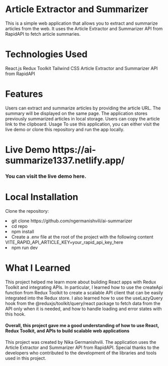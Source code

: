  <h1>Article Extractor and Summarizer</h1

This is a simple web application that allows you to extract and summarize articles from the web. It uses the Article Extractor and Summarizer API from RapidAPI to fetch article summaries.

<h1>Technologies Used </h1>
React.js
Redux Toolkit
Tailwind CSS
Article Extractor and Summarizer API from RapidAPI

<h1>Features</h1>
Users can extract and summarize articles by providing the article URL.
The summary will be displayed on the same page.
The application stores previously summarized articles in local storage.
Users can copy the article link to the clipboard.
Usage
To use this application, you can either visit the live demo or clone this repository and run the app locally.

<h1> Live Demo https://ai-summarize1337.netlify.app/</h1>
 <h3>You can visit the live demo here.</h3>

<h1> Local Installation</h1>

<p>Clone the repository:</p>
<li>git clone https://github.com/ngermanishvili/ai-summarizer</li>
<li>cd repo </li>
<li> npm install</li>
<li>Create a .env file at the root of the project with the following content <br /> VITE_RAPID_API_ARTICLE_KEY=your_rapid_api_key_here</li>
<li>npm run dev </li>

<h1>What I Learned</h1>
This project helped me learn more about building React apps with Redux Toolkit and integrating APIs. In particular, I learned how to use the createApi function from Redux Toolkit to create a scalable API client that can be easily integrated into the Redux store. I also learned how to use the useLazyQuery hook from the @reduxjs/toolkit/query/react package to fetch data from the API only when it is needed, and how to handle loading and error states with this hook.

<h4>Overall, this project gave me a good understanding of how to use React, Redux Toolkit, and APIs to build scalable web applications</h4>

This project was created by Nika Germanishvili. The application uses the Article Extractor and Summarizer API from RapidAPI. Special thanks to the developers who contributed to the development of the libraries and tools used in this project.
